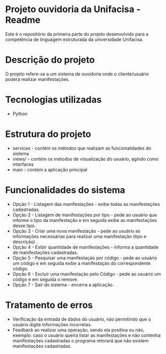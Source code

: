 # Projeto ouvidoria da Unifacisa - Readme

Este é o repositório da primeira parte do projeto desenvolvido para a competência de linguagem estruturada da universidade Unifacisa.

# Descrição do projeto

O projeto refere-se a um sistema de ouvidoria onde o cliente/usuário poderá realizar manifestações.

# Tecnologias utilizadas

*  Python

# Estrutura do projeto

* services - contém os métodos que realizam as funcionalidades do sistema
* views/ - contém os métodos de visualização do usuário, agindo como interfaces
* main - contém a aplicação principal

# Funcionalidades do sistema

* Opção 1 - Listagem das manifestações - exibe todas as manifestações cadastradas.
* Opção 2 - Listagem de manifestações por tipo - pede ao usuário que informe o tipo da manifestação e em seguida exibe as manifestações desse tipo.
* Opção 3 - Criar uma nova manifestação - pede ao usuário as informações necessárias para realizar uma manifestação (tipo e descrição) .
* Opção 4 - Exibir quantidade de manifestações - informa a quantidade de manifestações cadastradas.
* Opção 5 - Pesquisar uma manifestação por código - pede ao usuário um código e em seguida exibe a manifestação do correspondente código.
* Opção 6 - Excluir uma manifestação pelo Código - pede ao usuário um código e em seguida o remove.
* Opção 7 - Sair do sistema - encerra a aplicação.

# Tratamento de erros

* Verificação da entrada de dados do usuário, não permitindo que o usuário digite informações incorretas.
* Feedback ao realizar uma operação, sendo ela positiva ou não, exemplo: caso o usuário queira listar as manifestações e não contenha manifestações cadastradas o programa retorará que não existem manifestações cadastradas.
